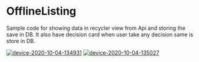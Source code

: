 # OfflineListing
Sample code for showing data in recycler view from Api and storing the save in DB. It also have decision card when user take any decision same is store in DB.

<a href="https://ibb.co/mHpRhV3"><img src="https://i.ibb.co/mHpRhV3/device-2020-10-04-134931.png" alt="device-2020-10-04-134931" border="0"></a> <a href="https://ibb.co/SxMvP94"><img src="https://i.ibb.co/SxMvP94/device-2020-10-04-135027.png" alt="device-2020-10-04-135027" border="0"></a>
